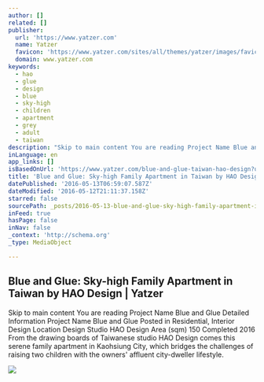 ```yaml
---
author: []
related: []
publisher:
  url: 'https://www.yatzer.com'
  name: Yatzer
  favicon: 'https://www.yatzer.com/sites/all/themes/yatzer/images/favicon.ico'
  domain: www.yatzer.com
keywords:
  - hao
  - glue
  - design
  - blue
  - sky-high
  - children
  - apartment
  - grey
  - adult
  - taiwan
description: "Skip to main content You are reading Project Name Blue and Glue Detailed Information Project Name Blue and Glue Posted in Residential, Interior Design Location Design Studio HAO Design Area (sqm) 150 Completed 2016 From the drawing boards of Taiwanese studio HAO Design comes this serene family apartment in Kaohsiung City, which bridges the challenges of raising two children with the owners' affluent city-dweller lifestyle."
inLanguage: en
app_links: []
isBasedOnUrl: 'https://www.yatzer.com/blue-and-glue-taiwan-hao-design?utm_medium=email&utm_source=flipboard'
title: 'Blue and Glue: Sky-high Family Apartment in Taiwan by HAO Design | Yatzer'
datePublished: '2016-05-13T06:59:07.587Z'
dateModified: '2016-05-12T21:11:37.158Z'
starred: false
sourcePath: _posts/2016-05-13-blue-and-glue-sky-high-family-apartment-in-taiwan-by-hao-de.md
inFeed: true
hasPage: false
inNav: false
_context: 'http://schema.org'
_type: MediaObject

---
```

<article style=""><h1>Blue and Glue: Sky-high Family Apartment in Taiwan by HAO Design | Yatzer</h1><p>Skip to main content You are reading Project Name Blue and Glue Detailed Information Project Name Blue and Glue Posted in Residential, Interior Design Location Design Studio HAO Design Area (sqm) 150 Completed 2016 From the drawing boards of Taiwanese studio HAO Design comes this serene family apartment in Kaohsiung City, which bridges the challenges of raising two children with the owners' affluent city-dweller lifestyle.</p><img src="https://www.yatzer.com/sites/default/files/media/slideshow/s1_blue_and_glue_kaohsiung_city_taiwan_hao_design_yatzer.jpg" /></article>